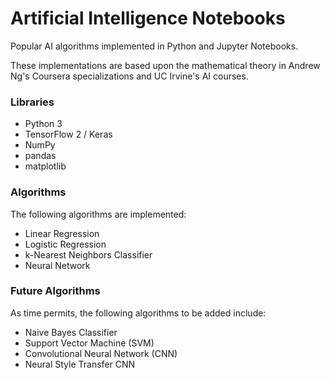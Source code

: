 # Artificial Intelligence Notebooks
Popular AI algorithms implemented in Python and Jupyter Notebooks.

These implementations are based upon the mathematical theory in Andrew Ng's Coursera specializations and UC Irvine's AI courses.

### Libraries
* Python 3
* TensorFlow 2 / Keras
* NumPy
* pandas
* matplotlib

### Algorithms
The following algorithms are implemented:
* Linear Regression
* Logistic Regression
* k-Nearest Neighbors Classifier
* Neural Network

### Future Algorithms
As time permits, the following algorithms to be added include:
* Naive Bayes Classifier
* Support Vector Machine (SVM)
* Convolutional Neural Network (CNN)
* Neural Style Transfer CNN